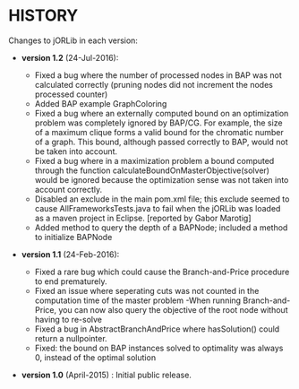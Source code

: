 # HISTORY #

Changes to jORLib in each version:

- **version 1.2** (24-Jul-2016):
	- Fixed a bug where the number of processed nodes in BAP was not calculated correctly (pruning nodes did not increment the nodes processed counter)
	- Added BAP example GraphColoring
	- Fixed a bug where an externally computed bound on an optimization problem was completely ignored by BAP/CG. For example, the size of a maximum clique forms a valid bound for the chromatic number of a graph. This bound, although passed correctly to BAP, would not be taken into account.
	- Fixed a bug where in a maximization problem a bound computed through the function calculateBoundOnMasterObjective(solver) would be ignored because the optimization sense was not taken into account correctly.
	- Disabled an exclude in the main pom.xml file; this exclude seemed to cause AllFrameworksTests.java to fail when the jORLib was loaded as a maven project in Eclipse. [reported by Gabor Marotig]
	- Added method to query the depth of a BAPNode; included a method to initialize BAPNode

- **version 1.1** (24-Feb-2016): 
	- Fixed a rare bug which could cause the Branch-and-Price procedure to end prematurely.
	- Fixed an issue where seperating cuts was not counted in the computation time of the master problem
	-When running Branch-and-Price, you can now also query the objective of the root node without having to re-solve
	- Fixed a bug in AbstractBranchAndPrice where hasSolution() could return a nullpointer.
	- Fixed: the bound on BAP instances solved to optimality was always 0, instead of the optimal solution

- **version 1.0** (April-2015) : Initial public release.

